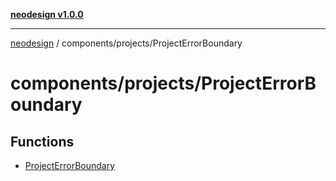 [**neodesign v1.0.0**](../../../README.md)

***

[neodesign](../../../modules.md) / components/projects/ProjectErrorBoundary

# components/projects/ProjectErrorBoundary

## Functions

- [ProjectErrorBoundary](functions/ProjectErrorBoundary.md)
